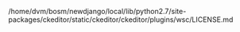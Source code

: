/home/dvm/bosm/newdjango/local/lib/python2.7/site-packages/ckeditor/static/ckeditor/ckeditor/plugins/wsc/LICENSE.md